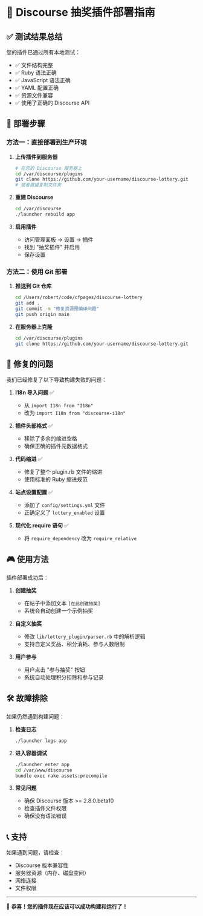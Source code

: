 # 🎯 Discourse 抽奖插件部署指南

## ✅ 测试结果总结

您的插件已通过所有本地测试：
- ✅ 文件结构完整
- ✅ Ruby 语法正确
- ✅ JavaScript 语法正确
- ✅ YAML 配置正确
- ✅ 资源文件兼容
- ✅ 使用了正确的 Discourse API

## 🚀 部署步骤

### 方法一：直接部署到生产环境

1. **上传插件到服务器**
   ```bash
   # 在您的 Discourse 服务器上
   cd /var/discourse/plugins
   git clone https://github.com/your-username/discourse-lottery.git
   # 或者直接复制文件夹
   ```

2. **重建 Discourse**
   ```bash
   cd /var/discourse
   ./launcher rebuild app
   ```

3. **启用插件**
   - 访问管理面板 → 设置 → 插件
   - 找到 "抽奖插件" 并启用
   - 保存设置

### 方法二：使用 Git 部署

1. **推送到 Git 仓库**
   ```bash
   cd /Users/robert/code/cfpages/discourse-lottery
   git add .
   git commit -m "修复资源预编译问题"
   git push origin main
   ```

2. **在服务器上克隆**
   ```bash
   cd /var/discourse/plugins
   git clone https://github.com/your-username/discourse-lottery.git
   ```

## 🔧 修复的问题

我们已经修复了以下导致构建失败的问题：

1. **I18n 导入问题** ✅
   - 从 `import I18n from "I18n"` 
   - 改为 `import I18n from "discourse-i18n"`

2. **插件头部格式** ✅
   - 移除了多余的缩进空格
   - 确保正确的插件元数据格式

3. **代码缩进** ✅
   - 修复了整个 plugin.rb 文件的缩进
   - 使用标准的 Ruby 缩进规范

4. **站点设置配置** ✅
   - 添加了 `config/settings.yml` 文件
   - 正确定义了 `lottery_enabled` 设置

5. **现代化 require 语句** ✅
   - 将 `require_dependency` 改为 `require_relative`

## 🎮 使用方法

插件部署成功后：

1. **创建抽奖**
   - 在帖子中添加文本 `[在此创建抽奖]`
   - 系统会自动创建一个示例抽奖

2. **自定义抽奖**
   - 修改 `lib/lottery_plugin/parser.rb` 中的解析逻辑
   - 支持自定义奖品、积分消耗、参与人数限制

3. **用户参与**
   - 用户点击 "参与抽奖" 按钮
   - 系统自动处理积分扣除和参与记录

## 🛠️ 故障排除

如果仍然遇到构建问题：

1. **检查日志**
   ```bash
   ./launcher logs app
   ```

2. **进入容器调试**
   ```bash
   ./launcher enter app
   cd /var/www/discourse
   bundle exec rake assets:precompile
   ```

3. **常见问题**
   - 确保 Discourse 版本 >= 2.8.0.beta10
   - 检查插件文件权限
   - 确保没有语法错误

## 📞 支持

如果遇到问题，请检查：
- Discourse 版本兼容性
- 服务器资源（内存、磁盘空间）
- 网络连接
- 文件权限

---

🎉 **恭喜！您的插件现在应该可以成功构建和运行了！**
